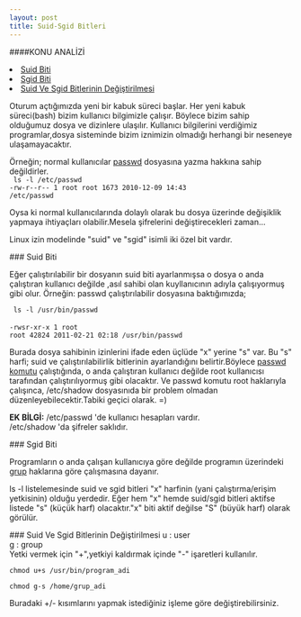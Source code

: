 ```yaml
---
layout: post
title: Suid-Sgid Bitleri
---
```

####KONU ANALİZİ
<li> <a href="#suid-bit"> Suid Biti </a> </li>
<li> <a href="#sgid-bit"> Sgid Biti </a> </li>
<li> <a href="#suid-sgid-degistirme"> Suid Ve Sgid Bitlerinin Değiştirilmesi </a> </li>

Oturum açtığımızda yeni bir kabuk süreci başlar. Her yeni kabuk süreci(bash) bizim kullanıcı bilgimizle çalışır. Böylece bizim sahip olduğumuz dosya ve dizinlere ulaşılır. Kullanıcı bilgilerini verdiğimiz programlar,dosya sisteminde bizim iznimizin olmadığı herhangi bir neseneye ulaşamayacaktır.<br>

Örneğin; normal kullanıcılar <u>passwd</u> dosyasına yazma hakkına sahip değildirler. <br>
<code> ls -l /etc/passwd</code><br>
<code>-rw-r--r-- 1 root root 1673 2010-12-09 14:43 /etc/passwd</code>

Oysa ki normal kullanıcılarında dolaylı olarak bu dosya üzerinde değişiklik yapmaya ihtiyaçları olabilir.Mesela şifrelerini değiştirecekleri zaman...

Linux izin modelinde "suid" ve "sgid" isimli iki özel bit vardır.

###<a id="suid-bit"> Suid Biti </a>

Eğer çalıştırılabilir bir dosyanın suid biti ayarlanmışsa o dosya o anda çalıştıran kullanıcı değilde ,asıl sahibi olan kuyllanıcının adıyla çalışıyormuş gibi olur.
Örneğin: passwd çalıştırılabilir dosyasına baktığımızda;<br>

<code> ls -l /usr/bin/passwd</code><br><br>
<code>-rwsr-xr-x 1 root root 42824 2011-02-21 02:18 /usr/bin/passwd</code>

Burada dosya sahibinin izinlerini ifade eden üçlüde "x" yerine "s" var.
Bu "s" harfi; suid ve çalıştırılabilirlik bitlerinin ayarlandığını belirtir.Böylece <u>passwd komutu</u> çalıştığında, o anda çalıştıran kullanıcı değilde root kullanıcısı tarafından  çalıştırılıyormuş gibi olacaktır.
Ve passwd komutu root haklarıyla çalışınca, /etc/shadow dosyasınıda bir problem olmadan düzenleyebilecektir.Tabiki geçici olarak. =)

<b>EK BİLGİ:</b> 
/etc/passwd 'de kullanıcı hesapları vardır.<br>
/etc/shadow 'da şifreler saklıdır.

###<a id="sgid-bit"> Sgid Biti </a>

Programların o anda çalışan kullanıcıya göre değilde programın üzerindeki <u>grup</u> haklarına göre çalışmasına dayanır.

ls -l listelemesinde suid ve sgid bitleri "x" harfinin (yani çalıştırma/erişim yetkisinin) olduğu yerdedir.
Eğer hem "x" hemde suid/sgid bitleri aktifse listede "s" (küçük harf) olacaktır."x" biti aktif değilse "S" (büyük harf) olarak görülür.

###<a id="suid-sgid-degistirme"> Suid Ve Sgid Bitlerinin Değiştirilmesi </a>
u : user<br>
g : group<br>
Yetki vermek için "+",yetkiyi kaldırmak içinde "-" işaretleri kullanılır. 

<code>chmod u+s /usr/bin/program_adi</code> 

<code>chmod g-s /home/grup_adi</code>

Buradaki +/- kısımlarını yapmak istediğiniz işleme göre değiştirebilirsiniz.






